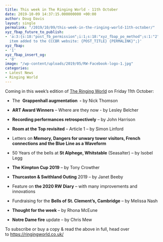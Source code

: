 ```yaml
---
title: This week in The Ringing World - 11th October
date: 2019-10-09 14:37:15.000000000 +00:00
author: Doug Davis
layout: single
permalink: "/2019/10/09/this-week-in-the-ringing-world-11th-october/"
xyz_fbap_future_to_publish:
- 'a:3:{s:18:"post_fb_permission";i:1;s:18:"xyz_fbap_po_method";s:1:"2";s:16:"xyz_fbap_message";s:62:"News
  item added to the CCCBR website: {POST_TITLE} {PERMALINK}";}'
xyz_fbap:
- '1'
xyz_fbap_insert_og:
- '0'
image: "/wp-content/uploads/2019/05/RW-Facebook-logo-1.jpg"
categories:
- Latest News
- Ringing World
---
```

Coming in this week’s edition of <a href="https://www.ringingworld.co.uk/" target="_blank" rel="noopener noreferrer">The Ringing World</a> on Friday 11th October:

+ The  **Grappenhall augmentation  -** by Nick Thomson

+ **ART Award Winners** – Where are they now - by Lesley Belcher

+ **Recording performances retrospectively** – by John Harrison

+ **Room at the Top revisited** – Article 1 – by Simon Linford

+ Letters on **Memory, Dangers for unwary tower visitors, French connections and the Blue Line as a Waveform**

+ 50 Years of the bells at **St Alphege, Whitstable** (Seasalter) – by Isobel Legg

+ **The Kimpton Cup 2019** – by Tony Crowther

+ **Thurcaston & Swithland Outing** 2019 – by Janet Beeby

+ Feature on **the 2020 RW Diary** – with many improvements and innovations

+ Fundraising for the **Bells of St. Clement’s, Cambridge** – by Melissa Nash

+ **Thought for the week** – by Rhona McEune

+ **Notre Dame fire** update – by Chris Mew

To subscribe or buy a copy & read the above in full, head over to <a href="https://ringingworld.co.uk/" target="_blank" rel="noopener noreferrer">https://ringingworld.co.uk/</a>
